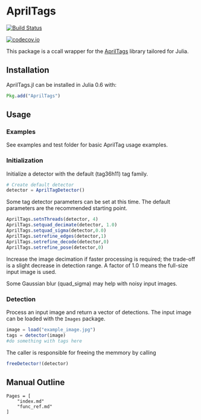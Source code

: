 # AprilTags

[![Build Status](https://travis-ci.org/Affie/AprilTags.jl.svg?branch=master)](https://travis-ci.org/Affie/AprilTags.jl)

[![codecov.io](http://codecov.io/github/Affie/AprilTags.jl/coverage.svg?branch=master)](http://codecov.io/github/Affie/AprilTags.jl?branch=master)

This package is a ccall wrapper for the [AprilTags](https://april.eecs.umich.edu/software/apriltag.html) library tailored for Julia.

## Installation
AprilTags.jl can be installed in Julia 0.6 with:
```julia
Pkg.add("AprilTags")
```

## Usage
### Examples
See examples and test folder for basic AprilTag usage examples.

### Initialization
Initialize a detector with the default (tag36h11) tag family.
```julia
# Create default detector
detector = AprilTagDetector()
```
Some tag detector parameters can be set at this time.
The default parameters are the recommended starting point.
```julia
AprilTags.setnThreads(detector, 4)
AprilTags.setquad_decimate(detector, 1.0)
AprilTags.setquad_sigma(detector,0.0)
AprilTags.setrefine_edges(detector,1)
AprilTags.setrefine_decode(detector,0)
AprilTags.setrefine_pose(detector,0)
```    
Increase the image decimation if faster processing is required; the
trade-off is a slight decrease in detection range. A factor of 1.0
means the full-size input image is used.

Some Gaussian blur (quad_sigma) may help with noisy input images.

### Detection
Process an input image and return a vector of detections.
The input image can be loaded with the `Images` package.
```julia
image = load("example_image.jpg")
tags = detector(image)
#do something with tags here
```

The caller is responsible for freeing the memmory by calling
```julia
freeDetector!(detector)
```

## Manual Outline
```@contents
Pages = [
    "index.md"
    "func_ref.md"
]
```

